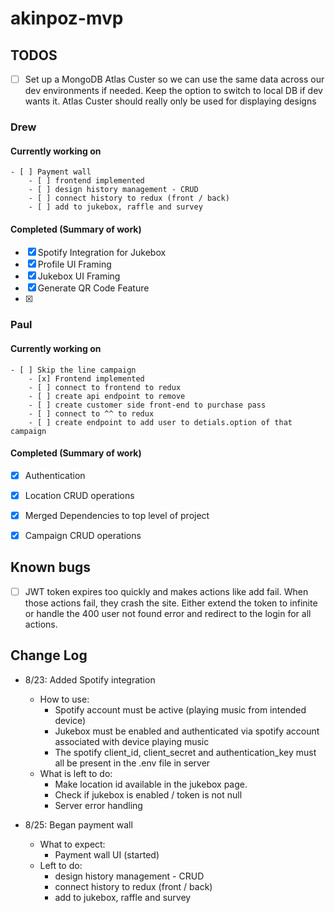 # akinpoz-mvp

  

## TODOS

- [ ] Set up a MongoDB Atlas Custer so we can use the same data across our dev environments if needed. Keep the option to switch to local DB if dev wants it. Atlas Custer should really only be used for displaying designs

### Drew

#### Currently working on

    - [ ] Payment wall
        - [ ] frontend implemented
        - [ ] design history management - CRUD
        - [ ] connect history to redux (front / back)
        - [ ] add to jukebox, raffle and survey

#### Completed (Summary of work)

- [x] Spotify Integration for Jukebox
- [x] Profile UI Framing
- [x] Jukebox UI Framing
- [x] Generate QR Code Feature
- [x] 
  

### Paul

#### Currently working on

    - [ ] Skip the line campaign
        - [x] Frontend implemented
        - [ ] connect to frontend to redux
        - [ ] create api endpoint to remove
        - [ ] create customer side front-end to purchase pass
        - [ ] connect to ^^ to redux
        - [ ] create endpoint to add user to detials.option of that campaign

#### Completed (Summary of work)

- [x] Authentication

- [x] Location CRUD operations

- [x] Merged Dependencies to top level of project

- [x] Campaign CRUD operations

## Known bugs
- [ ] JWT token expires too quickly and makes actions like add fail. When those actions fail, they crash the site. Either extend the token to infinite or handle the 400 user not found error and redirect to the login for all actions. 

## Change Log

  - 8/23: Added Spotify integration
    - How to use:
      - Spotify account must be active (playing music from intended device)
      - Jukebox must be enabled and authenticated via spotify account associated with device playing music
      - The spotify client_id, client_secret and authentication_key must all be present in the .env file in server
    - What is left to do:
      - Make location id available in the jukebox page.
      - Check if jukebox is enabled / token is not null
      - Server error handling

  - 8/25: Began payment wall
    - What to expect:
      - Payment wall UI (started)
    - Left to do:
      - design history management - CRUD
      - connect history to redux (front / back)
      - add to jukebox, raffle and survey
